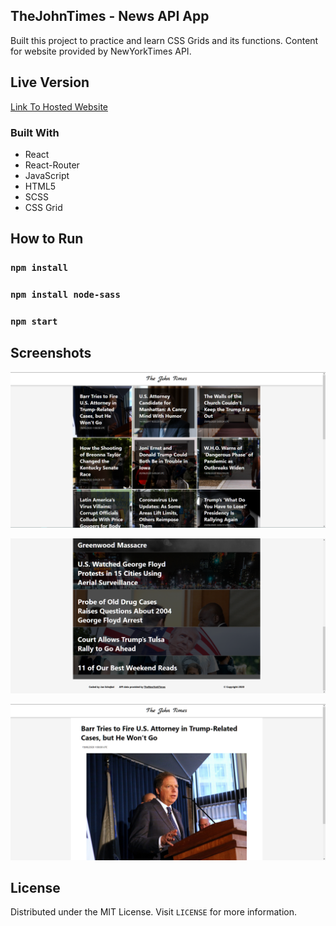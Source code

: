 
## TheJohnTimes - News API App
 Built this project to practice and learn CSS Grids and its functions. Content for website provided by NewYorkTimes API.

## Live Version
[Link To Hosted Website](https://thejohntimes.netlify.app/)

### Built With
- React
- React-Router
- JavaScript
 - HTML5
  - SCSS
  - CSS Grid

## How to Run

### `npm install`

### `npm install node-sass`

### `npm start`

## Screenshots

![Screenshot](screenshot1.png)

![Screenshot](screenshot2.png)

![Screenshot](screenshot3.png)

## License
  Distributed under the MIT License. Visit ``` LICENSE ``` for more information.



